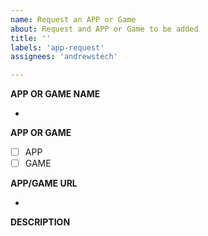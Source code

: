 ```yaml
---
name: Request an APP or Game
about: Request and APP or Game to be added
title: ''
labels: 'app-request'
assignees: 'andrewstech'

---
```


**APP OR GAME NAME**

- 

**APP OR GAME**

- [ ] APP
- [ ] GAME

**APP/GAME URL**

-

**DESCRIPTION**

